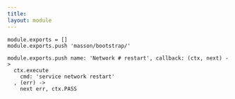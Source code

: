 ```yaml
---
title: 
layout: module
---
```


    module.exports = []
    module.exports.push 'masson/bootstrap/'

    module.exports.push name: 'Network # restart', callback: (ctx, next) ->
      ctx.execute
        cmd: 'service network restart'
      , (err) ->
        next err, ctx.PASS

